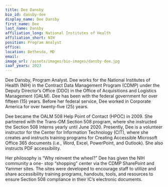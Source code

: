 ```yaml
---
title: Dee Dansby
bio_id: dansby-dee
display_name: Dee Dansby
first_name: Dee
last_name: Dansby
affiliation_long: National Institutes of Health
affiliation_short: NIH
position: Program Analyst
office: 
location: Bethesda, MD
email: 
image_url: /assets/images/bio-images/dansby-dee.jpg
iaaf_years: 2023
---
```

Dee Dansby, Program Analyst. Dee works for the National Institutes of Health (NIH) in the Contract Data Management Program (CDMP) under the Deputy Director’s Office (DDO) in the Office of Acquisitions and Logistics Management (OALM). Dee has been with the federal government for over fifteen (15) years. Before her federal service, Dee worked in Corporate America for over twenty-five (25) years.

Dee became the OALM 508 Help Point of Contact (HPOC) in 2009. She partnered with the Trans-OM Section 508 program, where she instructed the Section 508 Interns yearly until June 2020. Presently, Dee is a volunteer instructor for the Center for Information Technology (CIT), where she creates and instructs training programs for Creating Accessible Microsoft Office 365 documents (i.e., Word, Excel, PowerPoint, and Outlook). She also instructs PDF accessibility.

Her philosophy is “Why reinvent the wheel?” Dee has given the NIH community a one- stop “shopping” center via the CDMP SharePoint and Yammer sites. The sites were developed to encourage staff to utilize and share accessibility training programs, handouts, tools, and resources to ensure Section 508 compliance in their IC’s electronic documents.